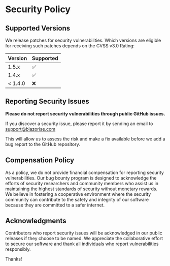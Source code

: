 # Security Policy

## Supported Versions

We release patches for security vulnerabilities. Which versions are eligible for receiving such patches depends on the CVSS v3.0 Rating:

| Version  | Supported          |
| -------- | ------------------ |
| 1.5.x    | :white_check_mark: |
| 1.4.x    | :white_check_mark: |
| < 1.4.0  | :x:                |

## Reporting Security Issues

**Please do not report security vulnerabilities through public GitHub issues.**

If you discover a security issue, please report it by sending an email to support@blazorise.com

This will allow us to assess the risk and make a fix available before we add a bug report to the GitHub repository.

## Compensation Policy

As a policy, we do not provide financial compensation for reporting security vulnerabilities. Our bug bounty program is designed to acknowledge the efforts of security researchers and community members who assist us in maintaining the highest standards of security without monetary rewards. We believe in fostering a cooperative environment where the security community can contribute to the safety and integrity of our software because they are committed to a safer internet.

## Acknowledgments

Contributors who report security issues will be acknowledged in our public releases if they choose to be named. We appreciate the collaborative effort to secure our software and thank all individuals who report vulnerabilities responsibly.

Thanks!
